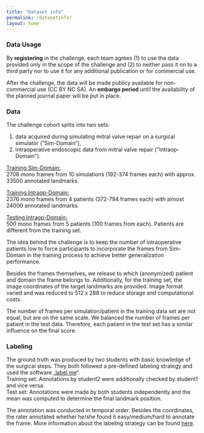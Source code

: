 ```yaml
---
title: "Dataset info"
permalink: /datasetinfo/
layout: home
---
```

### Data Usage
By **registering** in the challenge, each team agrees (1) to use the data provided only in the
scope of the challenge and (2) to neither pass it on to a third party nor to use it for any additional publication or for commercial use. 

After the challenge, the data will be made publicy available for non-commercial use (CC BY NC SA). 
An **embargo period** until the availability of the planned journal paper will be put in place.

### Data
The challenge cohort splits into two sets:
1. data acquired during simulating mitral valve repair on a surgical simulator ("Sim-Domain“),
2. intraoperative endoscopic data from mitral valve repair ("Intraop-Domain").

<u>Training Sim-Domain:</u>  
2708 mono frames from 10 simulations (192-374 frames each) with approx. 33500 annotated landmarks.

<u>Training Intraop-Domain:</u>  
2376 mono frames from 4 patients (372-794 frames each) with almost 24000 annotated landmarks.

<u>Testing Intraop-Domain:</u>  
500 mono frames from 5 patients (100 frames from each). Patients are different from the training set.

The idea behind the challenge is to keep the number of intraoperative patients low to force participants to incorporate the frames from Sim-Domain in the training process to achieve better generalization performance.


Besides the frames themselves, we release to which (anonymized) patient and domain the frame belongs to. Additionally, for the training set, the image coordinates of the target landmarks are provided. Image format varied and was reduced to 512 x 288 to reduce storage and computational costs.

The number of frames per simulation/patient in the training data set are not equal, but are on the same scale. We balanced the number of frames per patient in the test data. Therefore, each patient in the test set has a similar influence on the final score.

### Labeling
The ground truth was produced by two students with basic knowledge of the surgical steps. They both followed a pre-defined labeling strategy and used the software „[label me](https://github.com/wkentaro/labelme)“.  
Training set: Annotations by student2 were additionally checked by student1 and vice versa.  
Test set: Annotations were made by both students independently and the mean was computed to determine the final landmark position.

The annotation was conducted in temporal order. Besides the coordinates, the rater annotated whether he/she found it easy/medium/hard to annotate the frame. More information about the labeling strategy can be found <a href="/assets/files/Labeln_ENG-v1.pdf">here</a>.